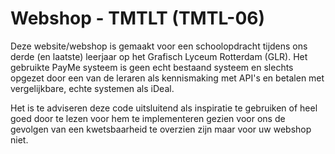 Webshop - TMTLT (TMTL-06)
=======

Deze website/webshop is gemaakt voor een schoolopdracht tijdens ons derde (en laatste) leerjaar op het Grafisch Lyceum Rotterdam (GLR).
Het gebruikte PayMe systeem is geen echt bestaand systeem en slechts opgezet door een van de leraren als kennismaking met API's en betalen met vergelijkbare, echte systemen als iDeal. 

Het is te adviseren deze code uitsluitend als inspiratie te gebruiken of heel goed door te lezen voor hem te implementeren gezien voor ons de gevolgen van een kwetsbaarheid te overzien zijn maar voor uw webshop niet.